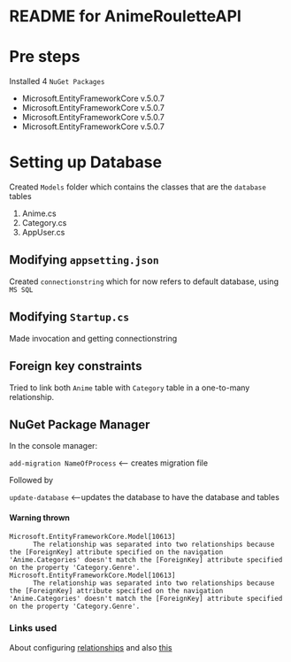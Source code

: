 # README for AnimeRouletteAPI

# Pre steps
Installed 4 `NuGet Packages`

- Microsoft.EntityFrameworkCore v.5.0.7
- Microsoft.EntityFrameworkCore v.5.0.7
- Microsoft.EntityFrameworkCore v.5.0.7
- Microsoft.EntityFrameworkCore v.5.0.7

# Setting up Database
Created `Models` folder which contains the classes that are the `database` tables

1. Anime.cs
2. Category.cs
3. AppUser.cs

## Modifying `appsetting.json`
Created `connectionstring` which for now refers to default database, using `MS SQL`

## Modifying `Startup.cs`
Made invocation and getting connectionstring

## Foreign key constraints
Tried to link both `Anime` table with `Category` table in a one-to-many relationship.

## NuGet Package Manager
In the console manager:

 `add-migration NameOfProcess` <-- creates migration file

 Followed by

 `update-database` <--updates the database to have the database and tables

#### Warning thrown
```
Microsoft.EntityFrameworkCore.Model[10613]
      The relationship was separated into two relationships because the [ForeignKey] attribute specified on the navigation 'Anime.Categories' doesn't match the [ForeignKey] attribute specified on the property 'Category.Genre'.
Microsoft.EntityFrameworkCore.Model[10613]
      The relationship was separated into two relationships because the [ForeignKey] attribute specified on the navigation 'Anime.Categories' doesn't match the [ForeignKey] attribute specified on the property 'Category.Genre'.
```

### Links used
About configuring [relationships](https://docs.microsoft.com/en-us/ef/core/modeling/relationships?tabs=fluent-api%2Cfluent-api-simple-key%2Csimple-key) and also [this](https://www.entityframeworktutorial.net/efcore/configure-one-to-many-relationship-using-fluent-api-in-ef-core.aspx)
